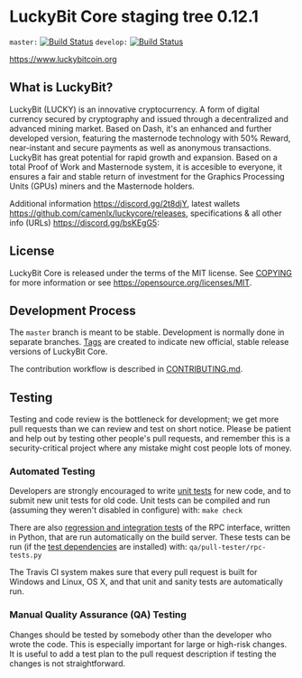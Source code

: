 LuckyBit Core staging tree 0.12.1
===============================

`master:` [![Build Status](https://travis-ci.org/luckybitcoin/luckybit.svg?branch=master)](https://travis-ci.org/luckybitcoin/luckybit) `develop:` [![Build Status](https://travis-ci.org/luckybitcoin/luckybit.svg?branch=develop)](https://travis-ci.org/luckybitcoin/luckybit/branches)

https://www.luckybitcoin.org


What is LuckyBit?
----------------

LuckyBit (LUCKY) is an innovative cryptocurrency. A form of digital currency secured by cryptography and issued through a decentralized and advanced mining market. Based on Dash, it's an enhanced and further developed version, featuring the masternode technology with 50% Reward, near-instant and secure payments as well as anonymous transactions. LuckyBit has great potential for rapid growth and expansion. Based on a total Proof of Work and Masternode system, it is accesible to everyone, it ensures a fair and stable return of investment for the Graphics Processing Units (GPUs) miners and the Masternode holders.

Additional information https://discord.gg/2t8djY, latest wallets https://github.com/camenlx/luckycore/releases, specifications & all other info (URLs) https://discord.gg/bsKEgG5: 


License
-------

LuckyBit Core is released under the terms of the MIT license. See [COPYING](COPYING) for more
information or see https://opensource.org/licenses/MIT.

Development Process
-------------------

The `master` branch is meant to be stable. Development is normally done in separate branches.
[Tags](https://github.com/luckybitcoin/luckybit/tags) are created to indicate new official,
stable release versions of LuckyBit Core.

The contribution workflow is described in [CONTRIBUTING.md](CONTRIBUTING.md).

Testing
-------

Testing and code review is the bottleneck for development; we get more pull
requests than we can review and test on short notice. Please be patient and help out by testing
other people's pull requests, and remember this is a security-critical project where any mistake might cost people
lots of money.

### Automated Testing

Developers are strongly encouraged to write [unit tests](/doc/unit-tests.md) for new code, and to
submit new unit tests for old code. Unit tests can be compiled and run
(assuming they weren't disabled in configure) with: `make check`

There are also [regression and integration tests](/qa) of the RPC interface, written
in Python, that are run automatically on the build server.
These tests can be run (if the [test dependencies](/qa) are installed) with: `qa/pull-tester/rpc-tests.py`

The Travis CI system makes sure that every pull request is built for Windows
and Linux, OS X, and that unit and sanity tests are automatically run.

### Manual Quality Assurance (QA) Testing

Changes should be tested by somebody other than the developer who wrote the
code. This is especially important for large or high-risk changes. It is useful
to add a test plan to the pull request description if testing the changes is
not straightforward.

